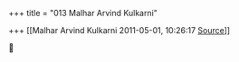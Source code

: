 +++
title = "013 Malhar Arvind Kulkarni"

+++
[[Malhar Arvind Kulkarni	2011-05-01, 10:26:17 [Source](https://groups.google.com/g/bvparishat/c/ZfL2TS731Lg)]]





